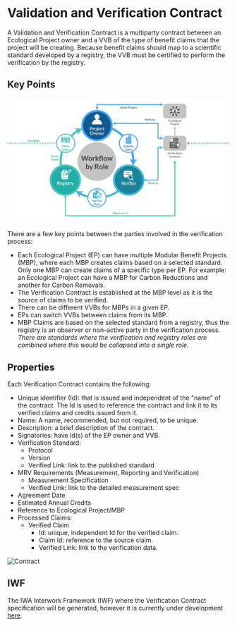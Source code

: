 # Validation and Verification Contract

A Validation and Verification Contract is a multiparty contract between an Ecological Project owner and a VVB of the type of benefit claims that the project will be creating. Because benefit claims should map to a scientific standard developed by a registry, the VVB must be certified to perform the verification by the registry.

## Key Points

![Verification](../images/vem-wf.png)

There are a few key points between the parties involved in the verification process:

- Each Ecological Project (EP) can have multiple Modular Benefit Projects (MBP), where each MBP creates claims based on a selected standard. Only one MBP can create claims of a specific type per EP. For example: an Ecological Project can have a MBP for Carbon Reductions and another for Carbon Removals.
- The Verification Contract is established at the MBP level as it is the source of claims to be verified.
- There can be different VVBs for MBPs in a given EP.
- EPs can switch VVBs between claims from its MBP.
- MBP Claims are based on the selected standard from a registry, thus the registry is an observer or non-active party in the verification process. *There are standards where the verification and registry roles are combined where this would be collapsed into a single role.*

## Properties

Each Verification Contract contains the following:

- Unique identifier (Id): that is issued and independent of the "name" of the contract. The Id is used to reference the contract and link it to its verified claims and credits issued from it.
- Name: A name, recommended, but not required, to be unique.
- Description: a brief description of the contract.
- Signatories: have Id(s) of the EP owner and VVB.
- Verification Standard:
  - Protocol
  - Version
  - Verified Link: link to the published standard
- MRV Requirements (Measurement, Reporting and Verification)
  - Measurement Specification
  - Verified Link: link to the detailed measurement spec
- Agreement Date
- Estimated Annual Credits
- Reference to Ecological Project/MBP
- Processed Claims:
  - Verified Claim
    - Id: unique, independent Id for the verified claim.
    - Claim Id: reference to the source claim.
    - Verified Link: link to the verification data.

![Contract](../images/vc.png)

## IWF

The IWA Interwork Framework (IWF) where the Verification Contract specification will be generated, however it is currently under development [here](https://github.com/InterWorkAlliance/IWF).
